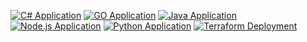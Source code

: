 [![C# Application](https://github.com/MayorFaj/E-Commerce-Project/actions/workflows/c%23-ci.yml/badge.svg)](https://github.com/MayorFaj/E-Commerce-Project/actions/workflows/c%23-ci.yml)
[![GO Application](https://github.com/MayorFaj/E-Commerce-Project/actions/workflows/go-ci.yml/badge.svg)](https://github.com/MayorFaj/E-Commerce-Project/actions/workflows/go-ci.yml)
[![Java Application](https://github.com/MayorFaj/E-Commerce-Project/actions/workflows/java-ci.yml/badge.svg)](https://github.com/MayorFaj/E-Commerce-Project/actions/workflows/java-ci.yml)
[![Node.js Application](https://github.com/MayorFaj/E-Commerce-Project/actions/workflows/nodejs-ci.yml/badge.svg)](https://github.com/MayorFaj/E-Commerce-Project/actions/workflows/nodejs-ci.yml)
[![Python Application](https://github.com/MayorFaj/E-Commerce-Project/actions/workflows/python-ci.yml/badge.svg)](https://github.com/MayorFaj/E-Commerce-Project/actions/workflows/python-ci.yml)
[![Terraform Deployment](https://github.com/MayorFaj/E-Commerce-Project/actions/workflows/terraform-eks.yml/badge.svg)](https://github.com/MayorFaj/E-Commerce-Project/actions/workflows/terraform-eks.yml)



